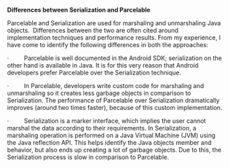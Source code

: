 **Differences between Serialization and Parcelable**

Parcelable and Serialization are used for marshaling and unmarshaling Java objects.  Differences between the two are often cited around implementation techniques and performance results. From my experience, I have come to identify the following differences in both the approaches:

·         Parcelable is well documented in the Android SDK; serialization on the other hand is available in Java. It is for this very reason that Android developers prefer Parcelable over the Serialization technique.

·         In Parcelable, developers write custom code for marshaling and unmarshaling so it creates less garbage objects in comparison to Serialization. The performance of Parcelable over Serialization dramatically improves \(around two times faster\), because of this custom implementation.

·         Serialization is a marker interface, which implies the user cannot marshal the data according to their requirements. In Serialization, a marshaling operation is performed on a Java Virtual Machine \(JVM\) using the Java reflection API. This helps identify the Java objects member and behavior, but also ends up creating a lot of garbage objects. Due to this, the Serialization process is slow in comparison to Parcelable.


